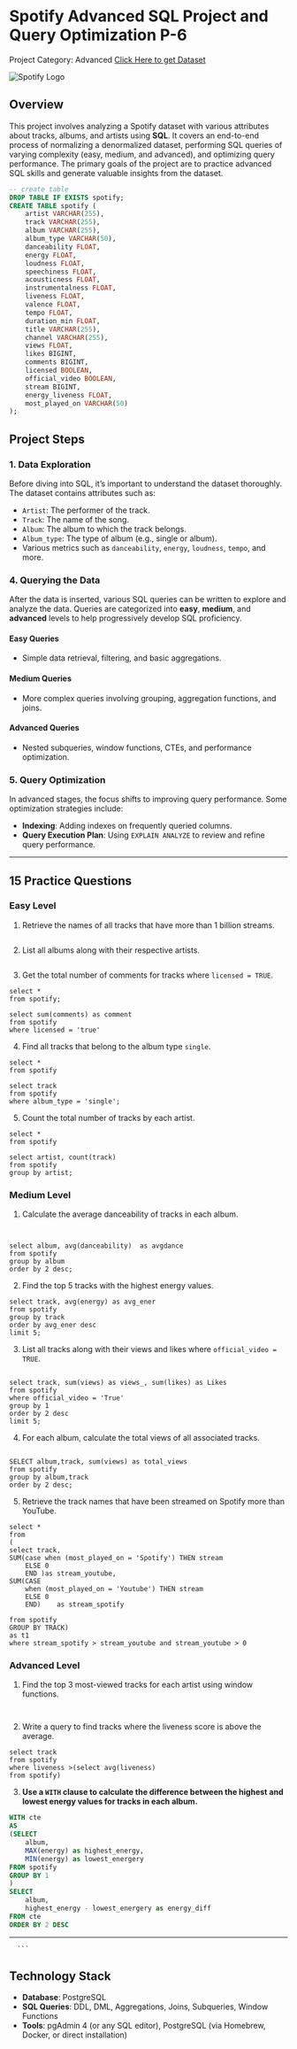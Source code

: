 # Spotify Advanced SQL Project and Query Optimization P-6
Project Category: Advanced
[Click Here to get Dataset](https://www.kaggle.com/datasets/sanjanchaudhari/spotify-dataset)

![Spotify Logo](https://github.com/najirh/najirh-Spotify-Data-Analysis-using-SQL/blob/main/spotify_logo.jpg)

## Overview
This project involves analyzing a Spotify dataset with various attributes about tracks, albums, and artists using **SQL**. It covers an end-to-end process of normalizing a denormalized dataset, performing SQL queries of varying complexity (easy, medium, and advanced), and optimizing query performance. The primary goals of the project are to practice advanced SQL skills and generate valuable insights from the dataset.

```sql
-- create table
DROP TABLE IF EXISTS spotify;
CREATE TABLE spotify (
    artist VARCHAR(255),
    track VARCHAR(255),
    album VARCHAR(255),
    album_type VARCHAR(50),
    danceability FLOAT,
    energy FLOAT,
    loudness FLOAT,
    speechiness FLOAT,
    acousticness FLOAT,
    instrumentalness FLOAT,
    liveness FLOAT,
    valence FLOAT,
    tempo FLOAT,
    duration_min FLOAT,
    title VARCHAR(255),
    channel VARCHAR(255),
    views FLOAT,
    likes BIGINT,
    comments BIGINT,
    licensed BOOLEAN,
    official_video BOOLEAN,
    stream BIGINT,
    energy_liveness FLOAT,
    most_played_on VARCHAR(50)
);
```
## Project Steps

### 1. Data Exploration
Before diving into SQL, it’s important to understand the dataset thoroughly. The dataset contains attributes such as:
- `Artist`: The performer of the track.
- `Track`: The name of the song.
- `Album`: The album to which the track belongs.
- `Album_type`: The type of album (e.g., single or album).
- Various metrics such as `danceability`, `energy`, `loudness`, `tempo`, and more.

### 4. Querying the Data
After the data is inserted, various SQL queries can be written to explore and analyze the data. Queries are categorized into **easy**, **medium**, and **advanced** levels to help progressively develop SQL proficiency.

#### Easy Queries
- Simple data retrieval, filtering, and basic aggregations.
  
#### Medium Queries
- More complex queries involving grouping, aggregation functions, and joins.
  
#### Advanced Queries
- Nested subqueries, window functions, CTEs, and performance optimization.

### 5. Query Optimization
In advanced stages, the focus shifts to improving query performance. Some optimization strategies include:
- **Indexing**: Adding indexes on frequently queried columns.
- **Query Execution Plan**: Using `EXPLAIN ANALYZE` to review and refine query performance.
  
---

## 15 Practice Questions

### Easy Level
1. Retrieve the names of all tracks that have more than 1 billion streams.
```

``` 
2. List all albums along with their respective artists.
``` 

``` 

3. Get the total number of comments for tracks where `licensed = TRUE`.
``` 
select * 
from spotify;

select sum(comments) as comment
from spotify
where licensed = 'true'
``` 
4. Find all tracks that belong to the album type `single`.
``` 
select * 
from spotify

select track
from spotify 
where album_type = 'single';
``` 
5. Count the total number of tracks by each artist.
``` 
select *
from spotify

select artist, count(track)
from spotify 
group by artist;
``` 
### Medium Level
1. Calculate the average danceability of tracks in each album.
```


select album, avg(danceability)  as avgdance
from spotify
group by album
order by 2 desc;
``` 

2. Find the top 5 tracks with the highest energy values.
```
select track, avg(energy) as avg_ener
from spotify 
group by track
order by avg_ener desc
limit 5;

``` 
3. List all tracks along with their views and likes where `official_video = TRUE`.
``` 

select track, sum(views) as views_, sum(likes) as Likes
from spotify
where official_video = 'True'
group by 1
order by 2 desc
limit 5;
``` 
4. For each album, calculate the total views of all associated tracks.
``` 

SELECT album,track, sum(views) as total_views
from spotify
group by album,track
order by 2 desc;
``` 
5. Retrieve the track names that have been streamed on Spotify more than YouTube.
```
select *
from
(
select track,
SUM(case when (most_played_on = 'Spotify') THEN stream 
	ELSE 0
    END )as stream_youtube, 
SUM(CASE 
	when (most_played_on = 'Youtube') THEN stream 
	ELSE 0
	END)	as stream_spotify
	
from spotify
GROUP BY TRACK)
as t1 
where stream_spotify > stream_youtube and stream_youtube > 0
```

### Advanced Level
1. Find the top 3 most-viewed tracks for each artist using window functions.
```


```
2. Write a query to find tracks where the liveness score is above the average.
```
select track
from spotify 
where liveness >(select avg(liveness)
from spotify)
```
3. **Use a `WITH` clause to calculate the difference between the highest and lowest energy values for tracks in each album.**
```sql
WITH cte
AS
(SELECT 
	album,
	MAX(energy) as highest_energy,
	MIN(energy) as lowest_energery
FROM spotify
GROUP BY 1
)
SELECT 
	album,
	highest_energy - lowest_energery as energy_diff
FROM cte
ORDER BY 2 DESC
```
   



---


      ```

## Technology Stack
- **Database**: PostgreSQL
- **SQL Queries**: DDL, DML, Aggregations, Joins, Subqueries, Window Functions
- **Tools**: pgAdmin 4 (or any SQL editor), PostgreSQL (via Homebrew, Docker, or direct installation)



